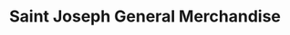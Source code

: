 ---
title: "Saint Joseph General Merchandise"
url: /lipa/saint-joseph-general-merchandise/
shop: general
---